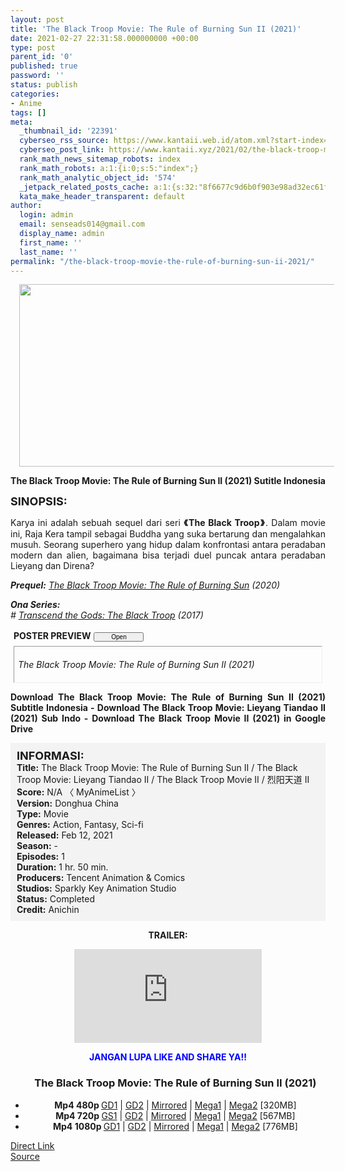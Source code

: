 ```yaml
---
layout: post
title: 'The Black Troop Movie: The Rule of Burning Sun II (2021)'
date: 2021-02-27 22:31:58.000000000 +00:00
type: post
parent_id: '0'
published: true
password: ''
status: publish
categories:
- Anime
tags: []
meta:
  _thumbnail_id: '22391'
  cyberseo_rss_source: https://www.kantaii.web.id/atom.xml?start-index=1&max-results=150
  cyberseo_post_link: https://www.kantaii.xyz/2021/02/the-black-troop-movie-the-rule-of-burning-sun-ii-2021.html
  rank_math_news_sitemap_robots: index
  rank_math_robots: a:1:{i:0;s:5:"index";}
  rank_math_analytic_object_id: '574'
  _jetpack_related_posts_cache: a:1:{s:32:"8f6677c9d6b0f903e98ad32ec61f8deb";a:2:{s:7:"expires";i:1663405079;s:7:"payload";a:0:{}}}
  kata_make_header_transparent: default
author:
  login: admin
  email: senseads014@gmail.com
  display_name: admin
  first_name: ''
  last_name: ''
permalink: "/the-black-troop-movie-the-rule-of-burning-sun-ii-2021/"
---
```

<div class="separator" style="clear: both; text-align: center;"><a href="https://1.bp.blogspot.com/-2ZqJZMLw_RE/YDbhrZlZFcI/AAAAAAAAD38/t8s7ae2_TSseoztFpWcnE2rULyee7RZ7QCLcBGAsYHQ/s1166/The%2BBlack%2BTroop%2BMovie%2B-%2BThe%2BRule%2Bof%2BBurning%2BSun%2BII%2B%25282021%2529%2Bc.jpg" style="margin-left: 1em; margin-right: 1em;"><img border="0" data-original-height="533" data-original-width="1166" height="292" src="{{ site.baseurl }}/assets/2021/02/The%2BBlack%2BTroop%2BMovie%2B-%2BThe%2BRule%2Bof%2BBurning%2BSun%2BII%2B%25282021%2529%2Bc.jpg" width="640" /></a></div>
<p>
<div style="text-align: center;"><b>The Black Troop Movie: The Rule of Burning Sun II (2021) Sutitle Indonesia</b></p>
</div>
<p><b><span style="font-size: large;">SINOPSIS:</span></b>
<div style="text-align: justify;">Karya ini adalah sebuah sequel dari seri <b>《The Black Troop》</b>. Dalam movie ini, Raja Kera tampil sebagai Buddha yang suka bertarung dan mengalahkan musuh. Seorang superhero yang hidup dalam konfrontasi antara peradaban modern dan alien, bagaimana bisa terjadi duel puncak antara peradaban Lieyang dan Direna?</p>
<p><b><i>Prequel:</i></b> <i><a href="http://www.kantaii.web.id/2020/08/the-black-troop-movie-the-rule-of-burning-sun-2020.html" target="_blank" rel="noopener">The Black Troop Movie: The Rule of Burning Sun</a> (2020)</i></p>
<p><b><i>Ona Series:</i></b><br /><i># <a href="http://www.kantaii.web.id/2020/09/transcend-the-gods-the-black-troop.html" target="_blank" rel="noopener">Transcend the Gods: The Black Troop</a> (2017)</i></p>
<p><a name="more"></a>
<div>
<div style="margin: 5px;">
<div class="smallfont" style="margin-bottom: 2px;"><span style="font-weight: bold;">POSTER PREVIEW</span><input onclick="if (this.parentNode.parentNode.getElementsByTagName('div')[1].getElementsByTagName('div')[0].style.display != '') { this.parentNode.parentNode.getElementsByTagName('div')[1].getElementsByTagName('div')[0].style.display = ''; this.innerText = ''; this.value = ' Close..'; } else { this.parentNode.parentNode.getElementsByTagName('div')[1].getElementsByTagName('div')[0].style.display = 'none'; this.innerText = ''; this.value = ' Clik Here'; }" style="font-size: 10px; margin: 5px; padding: 0px; width: 80px;" type="button" value="Open" /></div>
<div class="alt2" style="border: 1px inset; margin: 0px; padding: 6px;">
<div style="display: none;">
<div class="separator" style="clear: both; text-align: center;"><a href="https://1.bp.blogspot.com/-cVMGyTN20V4/YDbhsQR4a7I/AAAAAAAAD4E/uTtN8h5zsQMIf4uD7H0ffJkOOtZsdZJ1ACLcBGAsYHQ/s593/The%2BBlack%2BTroop%2BMovie%2B-%2BThe%2BRule%2Bof%2BBurning%2BSun%2BII%2B%25282021%2529%2Bd.jpg" style="margin-left: 1em; margin-right: 1em;"><img border="0" data-original-height="334" data-original-width="593" height="360" src="{{ site.baseurl }}/assets/2021/02/The%2BBlack%2BTroop%2BMovie%2B-%2BThe%2BRule%2Bof%2BBurning%2BSun%2BII%2B%25282021%2529%2Bd.jpg" width="640" /></a></div>
<p>
<div class="separator" style="clear: both; text-align: center;"><a href="https://1.bp.blogspot.com/-2ZqJZMLw_RE/YDbhrZlZFcI/AAAAAAAAD38/t8s7ae2_TSseoztFpWcnE2rULyee7RZ7QCLcBGAsYHQ/s1166/The%2BBlack%2BTroop%2BMovie%2B-%2BThe%2BRule%2Bof%2BBurning%2BSun%2BII%2B%25282021%2529%2Bc.jpg" style="margin-left: 1em; margin-right: 1em;"><img border="0" data-original-height="533" data-original-width="1166" height="292" src="{{ site.baseurl }}/assets/2021/02/The%2BBlack%2BTroop%2BMovie%2B-%2BThe%2BRule%2Bof%2BBurning%2BSun%2BII%2B%25282021%2529%2Bc.jpg" width="640" /></a></div>
<p>
<div class="separator" style="clear: both; text-align: center;"><a href="https://1.bp.blogspot.com/-zpwYBicE0Yc/YDbhrhBZNzI/AAAAAAAAD4A/xTOuOUWWgDED4tL07XewgwzEUBTGVsQCQCLcBGAsYHQ/s1080/The%2BBlack%2BTroop%2BMovie%2B-%2BThe%2BRule%2Bof%2BBurning%2BSun%2BII%2B%25282021%2529%2Bb.jpg" style="margin-left: 1em; margin-right: 1em;"><img border="0" data-original-height="1080" data-original-width="770" height="640" src="{{ site.baseurl }}/assets/2021/02/The%2BBlack%2BTroop%2BMovie%2B-%2BThe%2BRule%2Bof%2BBurning%2BSun%2BII%2B%25282021%2529%2Bb.jpg" width="456" /></a></div>
<p>
<div class="separator" style="clear: both; text-align: center;"><a href="https://1.bp.blogspot.com/-YzviMMH1_Ys/YDbhrWor_QI/AAAAAAAAD34/s3IZVTDT5pUIVFpyl_FMxgD-gq3gK4cpQCLcBGAsYHQ/s512/The%2BBlack%2BTroop%2BMovie%2B-%2BThe%2BRule%2Bof%2BBurning%2BSun%2BII%2B%25282021%2529%2Ba.jpg" style="margin-left: 1em; margin-right: 1em;"><img border="0" data-original-height="512" data-original-width="288" height="640" src="{{ site.baseurl }}/assets/2021/02/The%2BBlack%2BTroop%2BMovie%2B-%2BThe%2BRule%2Bof%2BBurning%2BSun%2BII%2B%25282021%2529%2Ba.jpg" width="360" /></a></div>
</div>
<p><em>The Black Troop Movie: The Rule of Burning Sun II (2021)</em></div>
</div>
</div>
<p><b>Download The Black Troop Movie: The Rule of Burning Sun II (2021) Subtitle Indonesia - Download The Black Troop Movie: Lieyang Tiandao II (2021) Sub Indo - Download The Black Troop Movie II (2021) in Google Drive</b></p>
<div style="background-color: #f3f3f3; padding: 10px; text-align: left;"><b><span style="font-size: large;">INFORMASI:</span></b><br /><b>Title:</b> The Black Troop Movie: The Rule of Burning Sun II / The Black Troop Movie: Lieyang Tiandao II / The Black Troop Movie II / 烈阳天道 II<br /><b>Score:</b> N/A 〈 MyAnimeList 〉<br /><b>Version:</b> Donghua China<br /><b>Type:</b> Movie<br /><b>Genres:</b> Action, Fantasy, Sci-fi<br /><b>Released:</b> Feb 12, 2021<br /><b>Season:</b> -<br /><b>Episodes:</b> 1<br /><b>Duration:</b> 1 hr. 50 min.<br /><b>Producers:</b> Tencent Animation &amp; Comics<br /><b>Studios:</b> Sparkly Key Animation Studio<br /><b>Status:</b> Completed<br /><b>Credit:</b> Anichin</div>
<p>
<div style="text-align: center;"><b>TRAILER:</b></div>
<p>
<div style="text-align: center;">
<div class="videoyoutube">
<div class="video-responsive"><iframe allowfullscreen="1" class="embedded-video-large" frameborder="0" src="https://www.youtube.com/embed/fpAKs1EmaoY?rel=0"></iframe></div>
</div>
<p>
<div style="text-align: center;"><b><span style="color: blue;">JANGAN LUPA LIKE AND SHARE YA!!</span></b></div>
<div class="dl">
<ul />
<h3 style="text-align: center;">The Black Troop Movie: The Rule of Burning Sun II (2021)</h3>
<li style="text-align: center;"><b>Mp4 480p </b><a href="https://semawur.com/b4ZHJYD5HxF" target="_blank" rel="noopener">GD1</a> | <a href="https://apk.miuiku.com/hC3O7hh6j" target="_blank" rel="noopener">GD2</a> | <a href="https://semawur.com/KIs4IC95KR" target="_blank" rel="noopener">Mirrored</a> | <a href="https://apk.miuiku.com/T2Omxnv" target="_blank" rel="noopener">Mega1</a> | <a href="https://semawur.com/qb8hkY4R7b" target="_blank" rel="noopener">Mega2</a> [320MB]</li>
<li style="text-align: center;"><b>Mp4 720p </b><a href="https://semawur.com/aMbzdrXhk" target="_blank" rel="noopener">GS1</a> | <a href="https://apk.miuiku.com/SaMvpJJBo" target="_blank" rel="noopener">GD2</a> | <a href="https://semawur.com/PbLX7" target="_blank" rel="noopener">Mirrored</a> | <a href="https://apk.miuiku.com/FDZG0" target="_blank" rel="noopener">Mega1</a> | <a href="https://semawur.com/MP4YGLz" target="_blank" rel="noopener">Mega2</a> [567MB]</li>
<li style="text-align: center;"><b>Mp4 1080p </b><a href="https://semawur.com/aQ5l" target="_blank" rel="noopener">GD1</a> | <a href="https://apk.miuiku.com/nycy" target="_blank" rel="noopener">GD2</a> | <a href="https://semawur.com/ZrUgv7h" target="_blank" rel="noopener">Mirrored</a> | <a href="https://apk.miuiku.com/g4WqFyy" target="_blank" rel="noopener">Mega1</a> | <a href="https://semawur.com/NMAaerY7" target="_blank" rel="noopener">Mega2</a> [776MB]</li></div>
</div>
</div>
<link rel="stylesheet" href="https://cdnjs.cloudflare.com/ajax/libs/font-awesome/4.7.0/css/font-awesome.min.css" />
<div class="divbtn"> <a href="https://handymansurrender.com/fihup8buzv?key=94550f7ce39444073321dde3b8782f97" class="btn"><i class="fa fa-download"></i> Direct Link</a> <br /><a href="https://www.kantaii.xyz/2021/02/the-black-troop-movie-the-rule-of-burning-sun-ii-2021.html">Source</a> </div>
